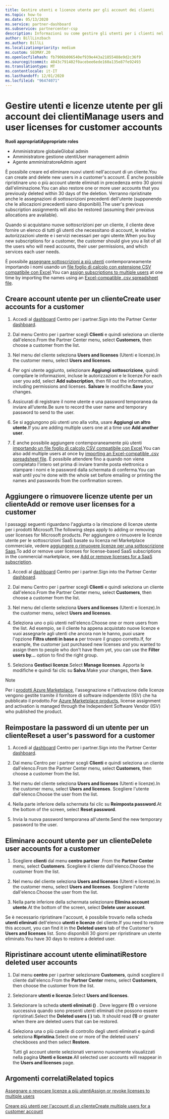 ```yaml
---
title: Gestire utenti e licenze utente per gli account dei clienti
ms.topic: how-to
ms.date: 05/13/2020
ms.service: partner-dashboard
ms.subservice: partnercenter-csp
description: Informazioni su come gestire gli utenti per i clienti nel centro per i partner, ad esempio creare account utente, aggiungere o rimuovere licenze utente, reimpostare le password utente ed eliminare o ripristinare gli account utente.
author: BillLinzbach
ms.author: BillLi
ms.localizationpriority: medium
ms.custom: SEOMAY.20
ms.openlocfilehash: fb7906b006540ef939e443a21855488e9d2c36f9
ms.sourcegitcommit: 4043c791402f0acebee6ede160a135e87fe92493
ms.translationtype: MT
ms.contentlocale: it-IT
ms.lasthandoff: 12/01/2020
ms.locfileid: "96474071"
---
```

# <a name="manage-users-and-user-licenses-for-customer-accounts"></a><span data-ttu-id="fa39c-103">Gestire utenti e licenze utente per gli account dei clienti</span><span class="sxs-lookup"><span data-stu-id="fa39c-103">Manage users and user licenses for customer accounts</span></span>

<span data-ttu-id="fa39c-104">**Ruoli appropriati**</span><span class="sxs-lookup"><span data-stu-id="fa39c-104">**Appropriate roles**</span></span>

- <span data-ttu-id="fa39c-105">Amministratore globale</span><span class="sxs-lookup"><span data-stu-id="fa39c-105">Global admin</span></span>
- <span data-ttu-id="fa39c-106">Amministratore gestione utenti</span><span class="sxs-lookup"><span data-stu-id="fa39c-106">User management admin</span></span>
- <span data-ttu-id="fa39c-107">Agente amministratore</span><span class="sxs-lookup"><span data-stu-id="fa39c-107">Admin agent</span></span>


<span data-ttu-id="fa39c-108">È possibile creare ed eliminare nuovi utenti nell'account di un cliente.</span><span class="sxs-lookup"><span data-stu-id="fa39c-108">You can create and delete new users in a customer's account.</span></span> <span data-ttu-id="fa39c-109">È anche possibile ripristinare uno o più account utente eliminati in precedenza entro 30 giorni dall'eliminazione.</span><span class="sxs-lookup"><span data-stu-id="fa39c-109">You can also restore one or more user accounts that you previously deleted within 30 days of the deletion.</span></span> <span data-ttu-id="fa39c-110">Verranno ripristinate anche le assegnazioni di sottoscrizioni precedenti dell'utente (supponendo che le allocazioni precedenti siano disponibili).</span><span class="sxs-lookup"><span data-stu-id="fa39c-110">The user's previous subscription assignments will also be restored (assuming their previous allocations are available).</span></span>

<span data-ttu-id="fa39c-111">Quando si acquistano nuove sottoscrizioni per un cliente, il cliente deve fornire un elenco di tutti gli utenti che necessitano di account, le relative autorizzazioni utente e i servizi necessari per ogni utente.</span><span class="sxs-lookup"><span data-stu-id="fa39c-111">When you buy new subscriptions for a customer, the customer should give you a list of all the users who will need accounts, their user permissions, and which services each user needs.</span></span>  

<span data-ttu-id="fa39c-112">È possibile [assegnare sottoscrizioni a più utenti](bulk-license-provisioning-for-multiple-users.md) contemporaneamente importando i nomi usando un [file foglio di calcolo con estensione CSV compatibile con Excel](adding-multiple-users-to-a-customer-account.md).</span><span class="sxs-lookup"><span data-stu-id="fa39c-112">You can [assign subscriptions to multiple users](bulk-license-provisioning-for-multiple-users.md) at one time by importing the names using an [Excel-compatible .csv spreadsheet file](adding-multiple-users-to-a-customer-account.md).</span></span>

<a href="" id="createuseraccounts"></a>

## <a name="create-user-accounts-for-a-customer"></a><span data-ttu-id="fa39c-113">Creare account utente per un cliente</span><span class="sxs-lookup"><span data-stu-id="fa39c-113">Create user accounts for a customer</span></span>

1. <span data-ttu-id="fa39c-114">Accedi al [dashboard](https://partner.microsoft.com/dashboard) Centro per i partner.</span><span class="sxs-lookup"><span data-stu-id="fa39c-114">Sign into the Partner Center [dashboard](https://partner.microsoft.com/dashboard).</span></span>

2. <span data-ttu-id="fa39c-115">Dal menu Centro per i partner scegli **Clienti** e quindi seleziona un cliente dall'elenco.</span><span class="sxs-lookup"><span data-stu-id="fa39c-115">From the Partner Center menu, select **Customers**, then choose a customer from the list.</span></span>

3. <span data-ttu-id="fa39c-116">Nel menu del cliente seleziona **Users and licenses** (Utenti e licenze).</span><span class="sxs-lookup"><span data-stu-id="fa39c-116">In the customer menu, select **Users and licenses**.</span></span>

4. <span data-ttu-id="fa39c-117">Per ogni utente aggiunto, selezionare **Aggiungi sottoscrizione**, quindi compilare le informazioni, incluse le autorizzazioni e le licenze.</span><span class="sxs-lookup"><span data-stu-id="fa39c-117">For each user you add, select **Add subscription**, then fill out the information, including permissions and licenses.</span></span> <span data-ttu-id="fa39c-118">**Salvare** le modifiche.</span><span class="sxs-lookup"><span data-stu-id="fa39c-118">**Save** your changes.</span></span>

5. <span data-ttu-id="fa39c-119">Assicurati di registrare il nome utente e una password temporanea da inviare all'utente.</span><span class="sxs-lookup"><span data-stu-id="fa39c-119">Be sure to record the user name and temporary password to send to the user.</span></span>

6. <span data-ttu-id="fa39c-120">Se si aggiungono più utenti uno alla volta, usare **Aggiungi un altro utente**.</span><span class="sxs-lookup"><span data-stu-id="fa39c-120">If you are adding multiple users one at a time use **Add another user**.</span></span>

7. <span data-ttu-id="fa39c-121">È anche possibile aggiungere contemporaneamente più utenti [importando un file foglio di calcolo CSV compatibile con Excel](adding-multiple-users-to-a-customer-account.md).</span><span class="sxs-lookup"><span data-stu-id="fa39c-121">You can also add multiple users at once by [importing an Excel-compatible .csv spreadsheet file](adding-multiple-users-to-a-customer-account.md).</span></span> <span data-ttu-id="fa39c-122">È possibile attendere fino a quando non viene completato l'intero set prima di inviare tramite posta elettronica o stampare i nomi e le password dalla schermata di conferma.</span><span class="sxs-lookup"><span data-stu-id="fa39c-122">You can wait until you're done with the whole set before emailing or printing the names and passwords from the confirmation screen.</span></span>

<a href="" id="userlicensing"></a>

## <a name="add-or-remove-user-licenses-for-a-customer"></a><span data-ttu-id="fa39c-123">Aggiungere o rimuovere licenze utente per un cliente</span><span class="sxs-lookup"><span data-stu-id="fa39c-123">Add or remove user licenses for a customer</span></span>

<span data-ttu-id="fa39c-124">I passaggi seguenti riguardano l'aggiunta o la rimozione di licenze utente per i prodotti Microsoft.</span><span class="sxs-lookup"><span data-stu-id="fa39c-124">The following steps apply to adding or removing user licenses for Microsoft products.</span></span> <span data-ttu-id="fa39c-125">Per aggiungere o rimuovere le licenze utente per le sottoscrizioni SaaS basate su licenza nel Marketplace commerciale, vedere [aggiungere o rimuovere licenze per una sottoscrizione Saas](csp-commercial-marketplace-manage.md#add-or-remove-licenses-for-a-saas-subscription).</span><span class="sxs-lookup"><span data-stu-id="fa39c-125">To add or remove user licenses for license-based SaaS subscriptions in the commercial marketplace, see [Add or remove licenses for a SaaS subscription](csp-commercial-marketplace-manage.md#add-or-remove-licenses-for-a-saas-subscription).</span></span>

1. <span data-ttu-id="fa39c-126">Accedi al [dashboard](https://partner.microsoft.com/dashboard) Centro per i partner.</span><span class="sxs-lookup"><span data-stu-id="fa39c-126">Sign into the Partner Center [dashboard](https://partner.microsoft.com/dashboard).</span></span>

2. <span data-ttu-id="fa39c-127">Dal menu Centro per i partner scegli **Clienti** e quindi seleziona un cliente dall'elenco.</span><span class="sxs-lookup"><span data-stu-id="fa39c-127">From the Partner Center menu, select **Customers**, then choose a customer from the list.</span></span>

3. <span data-ttu-id="fa39c-128">Nel menu del cliente seleziona **Users and licenses** (Utenti e licenze).</span><span class="sxs-lookup"><span data-stu-id="fa39c-128">In the customer menu, select **Users and licenses**.</span></span>

4. <span data-ttu-id="fa39c-129">Seleziona uno o più utenti nell'elenco.</span><span class="sxs-lookup"><span data-stu-id="fa39c-129">Choose one or more users from the list.</span></span> <span data-ttu-id="fa39c-130">Ad esempio, se il cliente ha appena acquistato nuove licenze e vuoi assegnarle agli utenti che ancora non le hanno, puoi usare l'opzione **Filtra utenti in base a** per trovare il gruppo corretto.</span><span class="sxs-lookup"><span data-stu-id="fa39c-130">If, for example, the customer just purchased new licenses and you wanted to assign them to people who don't have them yet, you can use the **Filter users by...** option to find the right group.</span></span>

5. <span data-ttu-id="fa39c-131">Seleziona **Gestisci licenze**.</span><span class="sxs-lookup"><span data-stu-id="fa39c-131">Select **Manage licenses**.</span></span> <span data-ttu-id="fa39c-132">Apporta le modifiche e quindi fai clic su **Salva**.</span><span class="sxs-lookup"><span data-stu-id="fa39c-132">Make your changes, then **Save**.</span></span>

> [!NOTE]
> <span data-ttu-id="fa39c-133">Per i [prodotti Azure Marketplace](csp-commercial-marketplace-manage.md#assign-licenses-and-activate-a-subscription-on-behalf-of-a-customer), l'assegnazione e l'attivazione delle licenze vengono gestite tramite il fornitore di software indipendente (ISV) che ha pubblicato il prodotto.</span><span class="sxs-lookup"><span data-stu-id="fa39c-133">For [Azure Marketplace products](csp-commercial-marketplace-manage.md#assign-licenses-and-activate-a-subscription-on-behalf-of-a-customer), license assignment and activation is managed through the Independent Software Vendor (ISV) who published the product.</span></span>

<a href="" id="resetpassword"></a>

## <a name="reset-a-users-password-for-a-customer"></a><span data-ttu-id="fa39c-134">Reimpostare la password di un utente per un cliente</span><span class="sxs-lookup"><span data-stu-id="fa39c-134">Reset a user's password for a customer</span></span>

1. <span data-ttu-id="fa39c-135">Accedi al [dashboard](https://partner.microsoft.com/dashboard) Centro per i partner.</span><span class="sxs-lookup"><span data-stu-id="fa39c-135">Sign into the Partner Center [dashboard](https://partner.microsoft.com/dashboard).</span></span>

2. <span data-ttu-id="fa39c-136">Dal menu Centro per i partner scegli **Clienti** e quindi seleziona un cliente dall'elenco.</span><span class="sxs-lookup"><span data-stu-id="fa39c-136">From the Partner Center menu, select **Customers**, then choose a customer from the list.</span></span>

3.  <span data-ttu-id="fa39c-137">Nel menu del cliente seleziona **Users and licenses** (Utenti e licenze).</span><span class="sxs-lookup"><span data-stu-id="fa39c-137">In the customer menu, select **Users and licenses**.</span></span> <span data-ttu-id="fa39c-138">Scegliere l'utente dall'elenco.</span><span class="sxs-lookup"><span data-stu-id="fa39c-138">Choose the user from the list.</span></span>

4.  <span data-ttu-id="fa39c-139">Nella parte inferiore della schermata fai clic su **Reimposta password**.</span><span class="sxs-lookup"><span data-stu-id="fa39c-139">At the bottom of the screen, select **Reset password**.</span></span> 

5.  <span data-ttu-id="fa39c-140">Invia la nuova password temporanea all'utente.</span><span class="sxs-lookup"><span data-stu-id="fa39c-140">Send the new temporary password to the user.</span></span>

<a href="" id="deleteuseraccounts"></a>

## <a name="delete-user-accounts-for-a-customer"></a><span data-ttu-id="fa39c-141">Eliminare account utente per un cliente</span><span class="sxs-lookup"><span data-stu-id="fa39c-141">Delete user accounts for a customer</span></span>

1.  <span data-ttu-id="fa39c-142">Scegliere **clienti** dal menu **centro partner** .</span><span class="sxs-lookup"><span data-stu-id="fa39c-142">From the **Partner Center** menu, select **Customers**.</span></span> <span data-ttu-id="fa39c-143">Scegliere il cliente dall'elenco.</span><span class="sxs-lookup"><span data-stu-id="fa39c-143">Choose the customer from the list.</span></span>

2.  <span data-ttu-id="fa39c-144">Nel menu del cliente seleziona **Users and licenses** (Utenti e licenze).</span><span class="sxs-lookup"><span data-stu-id="fa39c-144">In the customer menu, select **Users and licenses**.</span></span> <span data-ttu-id="fa39c-145">Scegliere l'utente dall'elenco.</span><span class="sxs-lookup"><span data-stu-id="fa39c-145">Choose the user from the list.</span></span>

3.  <span data-ttu-id="fa39c-146">Nella parte inferiore della schermata selezionare **Elimina account utente**.</span><span class="sxs-lookup"><span data-stu-id="fa39c-146">At the bottom of the screen, select **Delete user account**.</span></span>

<span data-ttu-id="fa39c-147">Se è necessario ripristinare l'account, è possibile trovarlo nella scheda **utenti eliminati** dell'elenco **utenti e licenze** del cliente.</span><span class="sxs-lookup"><span data-stu-id="fa39c-147">If you need to restore this account, you can find it in the **Deleted users** tab of the Customer's **Users and licenses** list.</span></span> <span data-ttu-id="fa39c-148">Sono disponibili 30 giorni per ripristinare un utente eliminato.</span><span class="sxs-lookup"><span data-stu-id="fa39c-148">You have 30 days to restore a deleted user.</span></span>

<a href="" id="restoreuseraccounts"></a>

## <a name="restore-deleted-user-accounts"></a><span data-ttu-id="fa39c-149">Ripristinare account utente eliminati</span><span class="sxs-lookup"><span data-stu-id="fa39c-149">Restore deleted user accounts</span></span>

1.  <span data-ttu-id="fa39c-150">Dal menu **centro** per i partner selezionare **Customers**, quindi scegliere il cliente dall'elenco.</span><span class="sxs-lookup"><span data-stu-id="fa39c-150">From the **Partner Center** menu, select **Customers**, then choose the customer from the list.</span></span>

2.  <span data-ttu-id="fa39c-151">Selezionare **utenti e licenze**.</span><span class="sxs-lookup"><span data-stu-id="fa39c-151">Select **Users and licenses**.</span></span>

3.  <span data-ttu-id="fa39c-152">Selezionare la scheda **utenti eliminati ()** . Deve leggere **(1)** o versione successiva quando sono presenti utenti eliminati che possono essere ripristinati.</span><span class="sxs-lookup"><span data-stu-id="fa39c-152">Select the **Deleted users ( )** tab. It should read **(1)** or greater when there are deleted users that can be restored.</span></span>

4.  <span data-ttu-id="fa39c-153">Seleziona una o più caselle di controllo degli utenti eliminati e quindi seleziona **Ripristina**.</span><span class="sxs-lookup"><span data-stu-id="fa39c-153">Select one or more of the deleted users' checkboxes and then select **Restore**.</span></span>

    <span data-ttu-id="fa39c-154">Tutti gli account utente selezionati verranno nuovamente visualizzati nella pagina **Utenti e licenze**.</span><span class="sxs-lookup"><span data-stu-id="fa39c-154">All selected user accounts will reappear in the **Users and licenses** page.</span></span>

## <a name="related-topics"></a><span data-ttu-id="fa39c-155">Argomenti correlati</span><span class="sxs-lookup"><span data-stu-id="fa39c-155">Related topics</span></span>


[<span data-ttu-id="fa39c-156">Assegnare o revocare licenze a più utenti</span><span class="sxs-lookup"><span data-stu-id="fa39c-156">Assign or revoke licenses to multiple users</span></span>](bulk-license-provisioning-for-multiple-users.md)

[<span data-ttu-id="fa39c-157">Creare più utenti per l'account di un cliente</span><span class="sxs-lookup"><span data-stu-id="fa39c-157">Create multiple users for a customer account</span></span>](adding-multiple-users-to-a-customer-account.md)